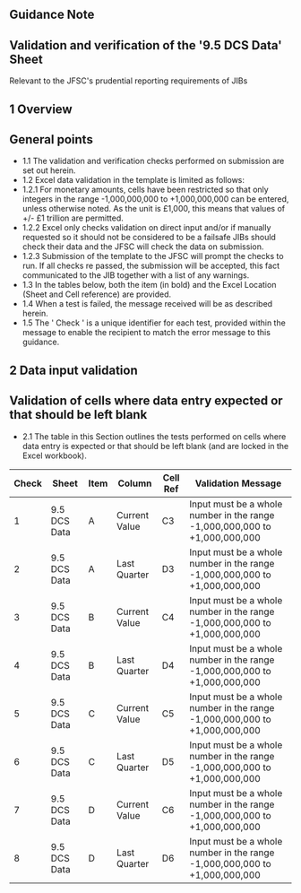 
## Guidance Note

## Validation and verification of the '9.5 DCS Data' Sheet

Relevant to the JFSC's prudential reporting requirements of JIBs

## 1 Overview

## General points

- 1.1 The validation and verification checks performed on submission are set out herein.
- 1.2 Excel data validation in the template is limited as follows:
- 1.2.1 For monetary amounts, cells have been restricted so that only integers in the range -1,000,000,000 to +1,000,000,000 can be entered, unless otherwise noted. As the unit is £1,000, this means that values of +/- £1 trillion are permitted.
- 1.2.2 Excel only checks validation on direct input and/or if manually requested so it should not be considered to be a failsafe JIBs should check their data and the JFSC will check the data on submission.
- 1.2.3 Submission of the template to the JFSC will prompt the checks to run. If all checks re passed, the submission will be accepted, this fact communicated to the JIB together with a list of any warnings.
- 1.3 In the tables below, both the item (in bold) and the Excel Location (Sheet and Cell reference) are provided.
- 1.4 When a test is failed, the message received will be as described herein.
- 1.5 The ' Check ' is a unique identifier for each test, provided within the message to enable the recipient to match the error message to this guidance.

## 2 Data input validation

## Validation of cells where data entry expected or that should be left blank

- 2.1 The table in this Section outlines the tests performed on cells where data entry is expected or that should be left blank (and are locked in the Excel workbook).

|   Check | Sheet        | Item   | Column        | Cell Ref   | Validation Message                                                         |
|---------|--------------|--------|---------------|------------|----------------------------------------------------------------------------|
|       1 | 9.5 DCS Data | A      | Current Value | C3         | Input must be a whole number in the range -1,000,000,000 to +1,000,000,000 |
|       2 | 9.5 DCS Data | A      | Last Quarter  | D3         | Input must be a whole number in the range -1,000,000,000 to +1,000,000,000 |
|       3 | 9.5 DCS Data | B      | Current Value | C4         | Input must be a whole number in the range -1,000,000,000 to +1,000,000,000 |
|       4 | 9.5 DCS Data | B      | Last Quarter  | D4         | Input must be a whole number in the range -1,000,000,000 to +1,000,000,000 |
|       5 | 9.5 DCS Data | C      | Current Value | C5         | Input must be a whole number in the range -1,000,000,000 to +1,000,000,000 |
|       6 | 9.5 DCS Data | C      | Last Quarter  | D5         | Input must be a whole number in the range -1,000,000,000 to +1,000,000,000 |
|       7 | 9.5 DCS Data | D      | Current Value | C6         | Input must be a whole number in the range -1,000,000,000 to +1,000,000,000 |
|       8 | 9.5 DCS Data | D      | Last Quarter  | D6         | Input must be a whole number in the range -1,000,000,000 to +1,000,000,000 |